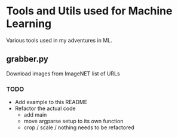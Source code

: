 # Tools and Utils used for Machine Learning 

Various tools used in my adventures in ML. 

## grabber.py

Download images from ImageNET list of URLs

### TODO 
  * Add example to this README
  * Refactor the actual code
    * add main
    * move argparse setup to its own function 
    * crop / scale / nothing needs to be refactored 
